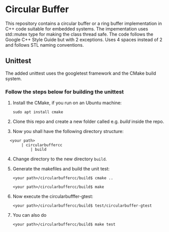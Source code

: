 # Circular Buffer
This repository contains a circular buffer or a ring buffer implementation in C++ code suitable for embedded systems. The impementation uses std::mutex type for making the class thread safe. The code follows the Google C++ Style Guide but with 2 exceptions. Uses 4 spaces instead of 2 and follows STL naming conventions.

## Unittest

The added unittest uses the googletest framework and the CMake build system.

### Follow the steps below for building the unittest

1. Install the CMake, if you run on an Ubuntu machine:

   ```sudo apt install cmake```

2. Clone this repo and create a new folder called e.g. *build* inside the repo.

3. Now you shall have the following directory structure:
 ```
   <your path>
        | circularbuffercc
            | build
 ```
4. Change directory to the new directory ```build```.

5. Generate the makefiles and build the unit test:

   ```<your path>/circularbuffercc/build$ cmake ..```

   ```<your path>/circularbuffercc/build$ make```

6. Now execute the circularbufffer-gtest:

   ```<your path>/circularbuffercc/build$ test/circularbuffer-gtest```

7. You can also do

   ```<your path>/circularbuffercc/build$ make test```
